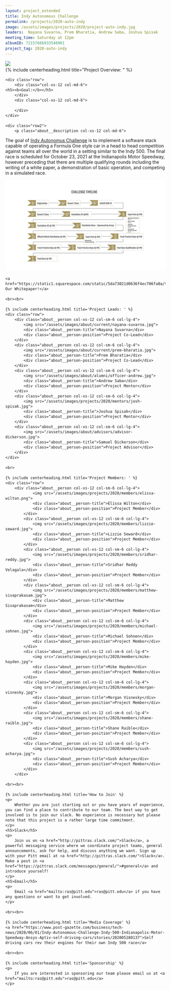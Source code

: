 ```yaml
---
layout: project_extended
title: Indy Autonomous Challenge
permalink: /projects/2020-auto-indy
image: /assets/images/projects/2020/project-auto-indy.jpg
leaders:  Nayana Suvarna, Prem Bharatia, Andrew Saba, Joshua Spisak
meeting_time: Saturday at 12pm
albumID: 72157666933540901
project_tag: 2020-auto-indy
---
```


<section class="project__image">
    <img src="{{ page.image }}">
</section>

<section>
    {% include centerheading.html title="Project Overview: " %}
    
    <div class="row">
        <div class="col-xs-12 col-md-6">
	<h5><b>Goal:</b></h5>
        </div>
        <div class="col-xs-12 col-md-6">
	
        </div>
    </div>
    
    <div class="row2">
        <p class="about__description col-xs-12 col-md-6">
 The goal of <a href="https://www.indyautonomouschallenge.com">Indy Autonomus Challenge</a> is to implement a software stack capable of operating a Formula One style car in a head to head competition against teams all over the world in a setting similar to the Indy 500. The final race is scheduled for October 23, 2021 at the Indianapolis Motor Speedway, however preceding that there are multiple qualifying rounds including the writing of a white paper, a demonstration of basic operation, and competing in a simulated race.
        <div class="col-xs-12 col-md-6">
           <a href="https://indyautonomouschallenge.com/timeline"> <img class="about__group-image" src="/assets/images/projects/2020/indy-timeline.jpg"></a>
        </div>

    <a href="https://static1.squarespace.com/static/5da73021d0636f4ec706fa0a/t/5e604e57e4fc8938f7a8ed33/1583369815480/University+of+Pittsburgh+White+Paper.pdf">Read Our Whitepaper!</a>

    <br><br>

    {% include centerheading.html title='Project Leads: ' %}
    <div class="row">
        <div class="about__person col-xs-12 col-sm-6 col-lg-4">
            <img src="/assets/images/about/current/nayana-suvarna.jpg">
            <div class="about__person-title">Nayana Suvarna</div>
            <div class="about__person-position">Project Co-Lead</div>
        </div>
        <div class="about__person col-xs-12 col-sm-6 col-lg-4">
            <img src="/assets/images/about/current/prem-bharatia.jpg">
            <div class="about__person-title">Prem Bharatia</div>
            <div class="about__person-position">Project Co-Lead</div>
        </div>
        <div class="about__person col-xs-12 col-sm-6 col-lg-4">
            <img src="/assets/images/about/alumni/officer-andrew.jpg">
            <div class="about__person-title">Andrew Saba</div>
            <div class="about__person-position">Project Mentor</div>
        </div>
        <div class="about__person col-xs-12 col-sm-6 col-lg-4">
            <img src="/assets/images/projects/2020/mentors/josh-spisak.jpg">
            <div class="about__person-title">Joshua Spisak</div>
            <div class="about__person-position">Project Mentor</div>
        </div>
        <div class="about__person col-xs-12 col-sm-6 col-lg-4">
            <img src="/assets/images/about/advisors/advisor-dickerson.jpg">
            <div class="about__person-title">Samuel Dickerson</div>
            <div class="about__person-position">Project Advisor</div>
        </div>
    </div>

    <br>

    {% include centerheading.html title='Project Members: ' %}
    <div class="row">
        <div class="about__person col-xs-12 col-sm-6 col-lg-4">
                <img src="/assets/images/projects/2020/members/elissa-wilton.png">
                <div class="about__person-title">Elissa Wilton</div>
                <div class="about__person-position">Project Member</div>
            </div>
            <div class="about__person col-xs-12 col-sm-6 col-lg-4">
                <img src="/assets/images/projects/2020/members/lizzie-seward.jpg">
                <div class="about__person-title">Lizzie Seward</div>
                <div class="about__person-position">Project Member</div>
            </div>
            <div class="about__person col-xs-12 col-sm-6 col-lg-4">
                <img src="/assets/images/projects/2020/members/sridhar-reddy.jpg">
                <div class="about__person-title">Sridhar Reddy Velagala</div>
                <div class="about__person-position">Project Member</div>
            </div>
            <div class="about__person col-xs-12 col-sm-6 col-lg-4">
                <img src="/assets/images/projects/2020/members/matthew-sivaprakasam.jpg">
                <div class="about__person-title">Matthew Sivaprakasam</div>
                <div class="about__person-position">Project Member</div>
            </div>
            <div class="about__person col-xs-12 col-sm-6 col-lg-4">
                <img src="/assets/images/projects/2020/members/michael-sohnen.jpg">
                <div class="about__person-title">Michael Sohnen</div>
                <div class="about__person-position">Project Member</div>
            </div>
            <div class="about__person col-xs-12 col-sm-6 col-lg-4">
                <img src="/assets/images/projects/2020/members/mike-hayden.jpg">
                <div class="about__person-title">Mike Hayden</div>
                <div class="about__person-position">Project Member</div>
            </div>
            <div class="about__person col-xs-12 col-sm-6 col-lg-4">
                <img src="/assets/images/projects/2020/members/morgan-visnesky.jpg">
                <div class="about__person-title">Morgan Visnesky</div>
                <div class="about__person-position">Project Member</div>
            </div>
            <div class="about__person col-xs-12 col-sm-6 col-lg-4">
                <img src="/assets/images/projects/2020/members/shane-raible.jpg">
                <div class="about__person-title">Shane Raible</div>
                <div class="about__person-position">Project Member</div>
            </div>
            <div class="about__person col-xs-12 col-sm-6 col-lg-4">
                <img src="/assets/images/projects/2020/members/sush-acharya.jpg">
                <div class="about__person-title">Sush Acharya</div>
                <div class="about__person-position">Project Member</div>
            </div>
        </div>

    <br><br>

    {% include centerheading.html title='How to Join' %}
    <p>
        Whether you are just starting out or you have years of experience, you can find a place to contribute to our team. The best way to get involved is to join our slack. No experience is necessary but please note that this project is a rather large time commitment.
    </p>
    <h5>Slack</h5>
    <p>
        Join us on <a href="http://pittras.slack.com/">Slack</a>, a powerful messaging service where we coordinate project teams, general announcements, ask for help, and discuss anything we want. Sign up with your Pitt email at <a href="http://pittras.slack.com/">Slack</a>. Make a post in <a href="https://pittras.slack.com/messages/general/">#general</a> and introduce yourself!
    </p>
    <h5>Email</h5>
    <p>
        Email <a href="mailto:ras@pitt.edu">ras@pitt.edu</a> if you have any questions or want to get involved.
    </p>

    <br><br>

    {% include centerheading.html title='Media Coverage' %}
    <a href="https://www.post-gazette.com/business/tech-news/2020/06/01/Indy-Autonomous-Challenge-Indy-500-Indianapolis-Motor-Speedway-Ansys-Aptiv-self-driving-cars/stories/202005280137">Self driving cars rev their engines for their own Indy 500 race</a> 

    <br><br>

    {% include centerheading.html title='Sponsorship' %}
    <p>
        If you are interested in sponsoring our team please email us at <a href="mailto:ras@pitt.edu">ras@pitt.edu</a>
    </p>
    